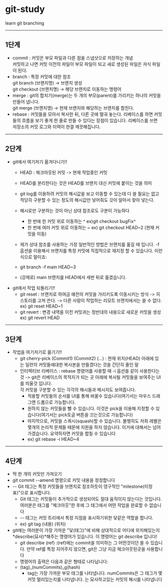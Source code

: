 # git-study
learn git branching 

***
## 1단계  
* commit : 커밋은 부모 파일과 다른 점을 스냅샷으로 저장하는 개념  
           커밋하고 나면 커밋 이전의 파일이 부모 파일이 되고 새로 생성된 파일은 자식 파일이 된다.  
* branch : 특정 커밋에 대한 참조  
           git branch (브랜치명) -> 브랜치 생성  
           git checkout (브랜치명) -> 해당 브랜치로 이동하는 명령어  
* merge : git의 합치기(merge)는 두 개의 부모(parent)를 가리키는 하나의 커밋을 만들어 냅니다.  
          git merge (브랜치명) -> 현재 브랜치와 해당하는 브랜치를 합친다.  
* rebase : 커밋들을 모아서 복사한 뒤, 다른 곳에 떨궈 놓는다.
           리베이스를 하면 커밋들의 흐름을 보기 좋게 한 줄로 만들 수 있다는 장점이 있습니다. 리베이스를 쓰면 저장소의 커밋 로그와 이력이 한결 깨끗해집니다.
***
## 2단계    
* git에서 여기저기 옮겨다니기!!  
  * HEAD : 체크아웃된 커밋 -> 현재 작업중인 커밋  
  * HEAD를 분리한다는 것은 HEAD를 브랜치 대신 커밋에 붙이는 것을 의미  
  * git log를 이용하려 커밋의 해시값을 보고 이동할 수 있는데 다 쓸 필요는 없고 적당히 구분할 수 있는 정도의 해시값만 넣어줘도 깃이 알아서 찾아 넣는다.  
  * 해시로만 구분하는 것이 아닌 상대 참조로도 구분이 가능하다  
    * 한 번에 한 커밋 위로 이동하는 ^ ex)git checkout bugFix^
    * 한 번에 여러 커밋 위로 이동하는 ~<num> ex) git checkout HEAD~2 (현재 커밋을 이동)  
   
  * 제가 상대 참조를 사용하는 가장 일반적인 방법은 브랜치를 옮길 때 입니다. -f 옵션을 이용해서 브랜치를 특정 커밋에 직접적으로 재지정 할 수 있습니다. 이런 식으로 말이죠:  
  * git branch -f main HEAD~3  
  * (강제로) main 브랜치를 HEAD에서 세번 뒤로 옮겼습니다.  
* git에서 작업 되돌리기!!  
  * git reset : 브랜치로 하여금 예전의 커밋을 가리키도록 이동시키는 방식 -> 히스토리를 고쳐 쓴다. -> 다른 사람이 작업하는 리모트 브랜치에서는 쓸 수 없다. ex) git reset HEAD~1  
  * git revert : 변경 내역을 이전 커밋과는 정반대의 내용으로 새로운 커밋을 생성 ex) git revert HEAD  

***
## 3단계
* 작업을 여기저기로 옮기기!!  
  * git cherry-pick (Commit1) (Commit2) (...) : 현재 위치(HEAD) 아래에 있는 일련의 커밋들에대한 복사본을 만들겠다는 것을 간단히 줄인 말  
  * 인터렉티브 리베이스 : rebase 명령어를 사용할 때 -i 옵션을 같이 사용한다는 것 ->  git은 리베이스의 목적지가 되는 곳 아래에 복사될 커밋들을 보여주는 UI를 띄울것 입니다.  
                                                                     각 커밋을 구분할 수 있는 각각의 해시들과 메시지도 보여줍니다.  
    * 적용할 커밋들의 순서를 UI를 통해 바꿀수 있습니다(여기서는 마우스 드래그앤 드롭으로 가능합니다.  
    * 원하지 않는 커밋들을 뺄 수 있습니다. 이것은 pick을 이용해 지정할 수 있습니다(여기서는 pick토글 버튼을 끄는것으로 가능합니다)  
    * 마지막으로, 커밋을 스쿼시(squash)할 수 있습니다. 불행히도 저희 레벨은 몇개의 논리적 문제들 때문에 지원을 하지 않습니다. 이거에 대해서는 넘어가겠습니다. 요약하자면 커밋을 합칠 수 있습니다  
    * ex) git rebase -i HEAD~4  
   
***
## 4단계  
* 딱 한 개의 커밋만 가져오기  
* git commit --amend 명령으로 커밋 내용을 정정합니다  
* -- Git 태그는 특정 커밋들을 브랜치로 참조하듯이 영구적인 "milestone(이정표)"으로 표시합니다.  
  * Git 태그는 커밋들이 추가적으로 생성되어도 절대 움직이지 않는다는 것입니다. 여러분은 태그를 "체크아웃"한 후에 그 태그에서 어떤 작업을 완료할 수 없습니다   
  * -- 태그는 커밋 트리에서 특정 지점을 표시하기위한 닻같은 역할을 합니다.  
  * ex) git tag (내용) (위치)  
* git에는 여러분이 가장 가까운 "닻(태그)"에 비해 상대적으로 어디에 위치해있는지 *describe(묘사)*해주는 명령어가 있습니다. 이 명령어는 git describe 입니다!  
  * git describe (ref) :(ref)에는 commit을 의미하는 그 어떤것이던 쓸 수 있습니다. 만약 ref를 특정 지어주지 않으면, git은 그냥 지금 체크아웃된곳을 사용합니다  
  * 명령어의 출력은 다음과 같은 형태로 나타납니다:  
  * (tag)_(numCommits)_g(hash)  
    * tag는 가장 가까운 부모 태그를 나타냅니다. numCommits은 그 태그가 몇 커밋 멀리있는지를 나타냅니다. <hash>는 묘사하고있는 커밋의 해시를 나타냅니다
    
